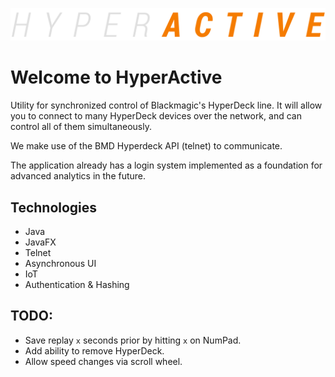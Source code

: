 ![Logo](/src/images/decoration.png)
# Welcome to HyperActive
Utility for synchronized control of Blackmagic's HyperDeck line. It will allow you to connect to many HyperDeck devices over the network, and can control all of them simultaneously.

We make use of the BMD Hyperdeck API (telnet) to communicate.

The application already has a login system implemented as a foundation for advanced analytics in the future.

## Technologies
* Java
* JavaFX
* Telnet
* Asynchronous UI
* IoT
* Authentication & Hashing

## TODO:
* Save replay `x` seconds prior by hitting `x` on NumPad.
* Add ability to remove HyperDeck.
* Allow speed changes via scroll wheel.
